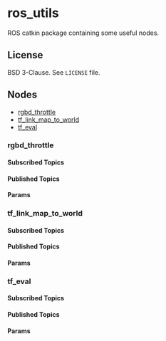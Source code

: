 # ros_utils

ROS catkin package containing some useful nodes.

## License

BSD 3-Clause. See `LICENSE` file.

## Nodes

- [rgbd_throttle](#rgbd_throttle)
- [tf_link_map_to_world](#tf_link_map_to_world)
- [tf_eval](#tf_eval)

### rgbd_throttle

#### Subscribed Topics
#### Published Topics
#### Params

### tf_link_map_to_world

#### Subscribed Topics
#### Published Topics
#### Params

### tf_eval

#### Subscribed Topics
#### Published Topics
#### Params

